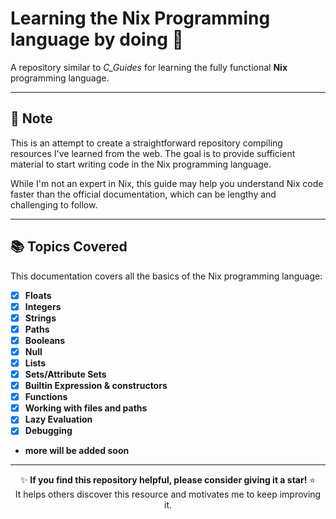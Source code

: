 # Learning the Nix Programming language by doing 🌟

A repository similar to *C_Guides* for learning the fully functional **Nix** programming language.

---

## 📝 Note  

This is an attempt to create a straightforward repository compiling resources I've learned from the web. The goal is to provide sufficient material to start writing code in the Nix programming language.

While I'm not an expert in Nix, this guide may help you understand Nix code faster than the official documentation, which can be lengthy and challenging to follow.

---

## 📚 Topics Covered  

This documentation covers all the basics of the Nix programming language:

- [x] **Floats**  
- [x] **Integers**  
- [x] **Strings**  
- [x] **Paths**  
- [x] **Booleans**  
- [x] **Null**  
- [x] **Lists**  
- [x] **Sets/Attribute Sets**  
- [x] **Builtin Expression & constructors**
- [x] **Functions**  
- [x] **Working with files and paths**
- [x] **Lazy Evaluation**
- [x] **Debugging**

- **more will be added soon**

---
<div align="center">

✨ **If you find this repository helpful, please consider giving it a star!** ⭐  
It helps others discover this resource and motivates me to keep improving it.

</div>

